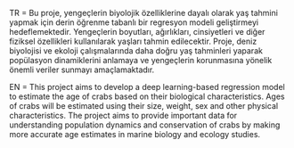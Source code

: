 TR = Bu proje, yengeçlerin biyolojik özelliklerine dayalı olarak yaş tahmini yapmak için derin öğrenme tabanlı bir regresyon modeli geliştirmeyi hedeflemektedir. Yengeçlerin boyutları, ağırlıkları, cinsiyetleri ve diğer fiziksel özellikleri kullanılarak yaşları tahmin edilecektir. Proje, deniz biyolojisi ve ekoloji çalışmalarında daha doğru yaş tahminleri yaparak popülasyon dinamiklerini anlamaya ve yengeçlerin korunmasına yönelik önemli veriler sunmayı amaçlamaktadır.

EN = This project aims to develop a deep learning-based regression model to estimate the age of crabs based on their biological characteristics. Ages of crabs will be estimated using their size, weight, sex and other physical characteristics. The project aims to provide important data for understanding population dynamics and conservation of crabs by making more accurate age estimates in marine biology and ecology studies.
